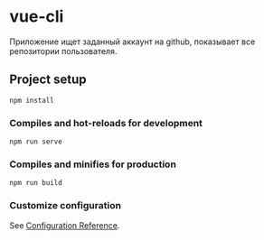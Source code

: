 # vue-cli
Приложение ищет заданный аккаунт на github, показывает все репозитории пользователя.
## Project setup
```
npm install
```

### Compiles and hot-reloads for development
```
npm run serve
```

### Compiles and minifies for production
```
npm run build
```

### Customize configuration
See [Configuration Reference](https://cli.vuejs.org/config/).
